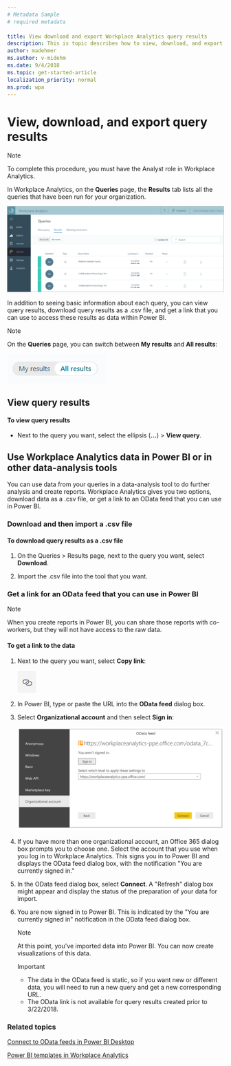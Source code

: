 ```yaml
---
# Metadata Sample
# required metadata

title: View download and export Workplace Analytics query results
description: This is topic describes how to view, download, and export Workplace Analytics query results to PowerBI and other data analysis tools. 
author: madehmer
ms.author: v-midehm
ms.date: 9/4/2018
ms.topic: get-started-article
localization_priority: normal 
ms.prod: wpa
---
```


# View, download, and export query results

   > [!Note]
   > To complete this procedure, you must have the Analyst role in Workplace Analytics.

In Workplace Analytics, on the **Queries** page, the **Results** tab lists all the queries that have been run for your organization.

![Query results tab](../images/wpa/Use/Query-results-tab.png)

In addition to seeing basic information about each query, you can view query results, download query results as a .csv file, and get a link that you can use to access these results as data within Power BI.

   > [!Note]
   > On the **Queries** page, you can switch between **My results** and **All results**:
   
   ![Switch between My results and All results](../images/wpa/Use/My-results-All-results.png)

## View query results

#### To view query results

* Next to the query you want, select the ellipsis (**...**) &gt; **View query**.
  
## Use Workplace Analytics data in Power BI or in other data-analysis tools

You can use data from your queries in a data-analysis tool to do further analysis and create reports. Workplace Analytics gives you two options, download data as a .csv file, or get a link to an OData feed that you can use in Power BI.  

### Download and then import a .csv file

#### To download query results as a .csv file

1. On the Queries &gt; Results page, next to the query you want, select **Download**.

2. Import the .csv file into the tool that you want.  

### Get a link for an OData feed that you can use in Power BI

   > [!Note]
   > When you create reports in Power BI, you can share those reports with co-workers, but they will not have access to the raw data.

#### To get a link to the data

1. Next to the query you want, select **Copy link**:

   ![copy link image](../images/wpa/Use/copy-link.png)

2. In Power BI, type or paste the URL into the **OData feed** dialog box.  

3. Select **Organizational account** and then select **Sign in**:

   ![Sign in to Workplace Analytics organizational account](../images/wpa/Use/OData-feed-sign-in.png)

4. If you have more than one organizational account, an Office 365 dialog box prompts you to choose one. Select the account that you use when you log in to Workplace Analytics. This signs you in to Power BI and displays the OData feed dialog box, with the notification "You are currently signed in."

5. In the OData feed dialog box, select **Connect**. A "Refresh" dialog box might appear and display the status of the preparation of your data for import.  

6. You are now signed in to Power BI. This is indicated by the "You are currently signed in" notification in the OData feed dialog box.

   > [!Note]
   > At this point, you've imported data into Power BI. You can now create visualizations of this data.  
   
   > [!Important]
   > * The data in the OData feed is static, so if you want new or different data, you will need to run a new query and get a new corresponding URL.
   > * The OData link is not available for query results created prior to 3/22/2018.

### Related topics

[Connect to OData feeds in Power BI Desktop](https://docs.microsoft.com/en-us/power-bi/desktop-connect-odata) 

[Power BI templates in Workplace Analytics](../tutorials/power-bi-templates.md)
